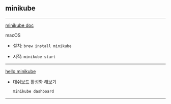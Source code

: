 ## minikube



---

[minikube doc](https://minikube.sigs.k8s.io/docs/start/)

macOS

- 설치: `brew install minikube`

- 시작: `minikube start`



---

[hello minikube](https://kubernetes.io/ko/docs/tutorials/hello-minikube/)

- 대쉬보드 활성화 해보기

  `minikube dashboard`



---

​																																				
